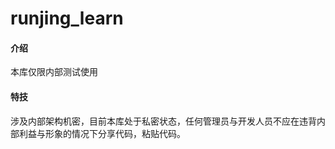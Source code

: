 # runjing_learn

#### 介绍
本库仅限内部测试使用
#### 特技
涉及内部架构机密，目前本库处于私密状态，任何管理员与开发人员不应在违背内部利益与形象的情况下分享代码，粘贴代码。